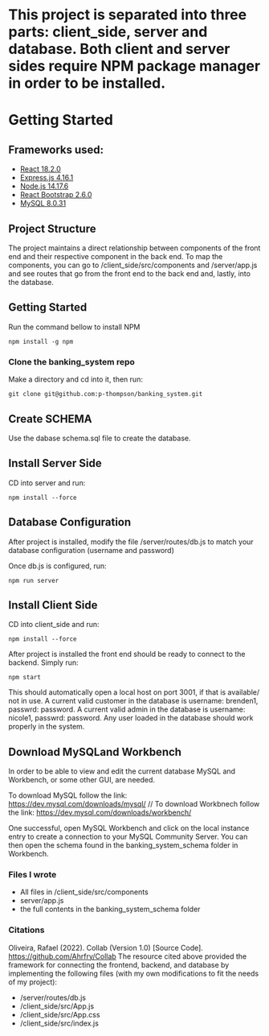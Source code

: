 # This project is separated into three parts: client_side, server and database. Both client and server sides require NPM package manager in order to be installed.

# Getting Started
Frameworks used:
-----

- [React 18.2.0][1]
- [Express.js 4.16.1][3]
- [Node.js 14.17.6][4]
- [React Bootstrap 2.6.0][2]
- [MySQL 8.0.31][5]


[1]: https://reactjs.org/
[2]: https://react-bootstrap.github.io/
[3]: https://expressjs.com/
[4]: https://nodejs.org/en/
[5]: https://dev.mysql.com/doc/relnotes/mysql/8.0/en/news-8-0-31.html

## Project Structure
The project maintains a direct relationship between components of the front end and their respective component in the back end. To map the components, you can go to /client_side/src/components and /server/app.js and see routes that go from the front end to the back end and, lastly, into the database. 

## Getting Started 
Run the command bellow to install NPM


    npm install -g npm


### Clone the banking_system repo
Make a directory and cd into it, then run:

    git clone git@github.com:p-thompson/banking_system.git

## Create SCHEMA

Use the dabase schema.sql file to create the database.

## Install Server Side

CD into server and run:

    npm install --force

## Database Configuration

After project is installed, modify the file /server/routes/db.js to match your database configuration (username and password)

Once db.js is configured, run:

    npm run server

## Install Client Side

CD into client_side and run:

    npm install --force


After project is installed the front end should be ready to connect to the backend. Simply run:


    npm start

This should automatically open a local host on port 3001, if that is available/ not in use.
A current valid customer in the database is username: brenden1, passwrd: password. A current valid admin in the database is username: nicole1, passwrd: password. Any user loaded in the database should work properly in the system.

## Download MySQLand Workbench

In order to be able to view and edit the current database MySQL and Workbench, or some other GUI, are needed.

To download MySQL follow the link: https://dev.mysql.com/downloads/mysql/
//
To download Workbnech follow the link: https://dev.mysql.com/downloads/workbench/

One successful, open MySQL Workbench and click on the local instance entry to create a connection to your MySQL Community Server.
You can then open the schema found in the banking_system_schema folder in Workbench.

### Files I wrote


* All files in /client_side/src/components
* server/app.js
* the full contents in the banking_system_schema folder

### Citations

Oliveira, Rafael (2022). Collab (Version 1.0) [Source Code]. https://github.com/Ahrfry/Collab 
The resource cited above provided the framework for connecting the frontend, backend, and database by implementing the following files (with my own modifications to fit the needs of my project):

* /server/routes/db.js
* /client_side/src/App.js
* /client_side/src/App.css
* /client_side/src/index.js